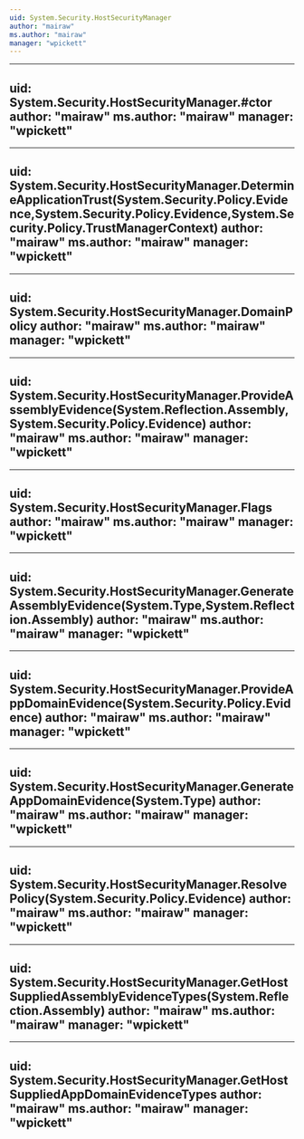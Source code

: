 ```yaml
---
uid: System.Security.HostSecurityManager
author: "mairaw"
ms.author: "mairaw"
manager: "wpickett"
---
```


---
uid: System.Security.HostSecurityManager.#ctor
author: "mairaw"
ms.author: "mairaw"
manager: "wpickett"
---

---
uid: System.Security.HostSecurityManager.DetermineApplicationTrust(System.Security.Policy.Evidence,System.Security.Policy.Evidence,System.Security.Policy.TrustManagerContext)
author: "mairaw"
ms.author: "mairaw"
manager: "wpickett"
---

---
uid: System.Security.HostSecurityManager.DomainPolicy
author: "mairaw"
ms.author: "mairaw"
manager: "wpickett"
---

---
uid: System.Security.HostSecurityManager.ProvideAssemblyEvidence(System.Reflection.Assembly,System.Security.Policy.Evidence)
author: "mairaw"
ms.author: "mairaw"
manager: "wpickett"
---

---
uid: System.Security.HostSecurityManager.Flags
author: "mairaw"
ms.author: "mairaw"
manager: "wpickett"
---

---
uid: System.Security.HostSecurityManager.GenerateAssemblyEvidence(System.Type,System.Reflection.Assembly)
author: "mairaw"
ms.author: "mairaw"
manager: "wpickett"
---

---
uid: System.Security.HostSecurityManager.ProvideAppDomainEvidence(System.Security.Policy.Evidence)
author: "mairaw"
ms.author: "mairaw"
manager: "wpickett"
---

---
uid: System.Security.HostSecurityManager.GenerateAppDomainEvidence(System.Type)
author: "mairaw"
ms.author: "mairaw"
manager: "wpickett"
---

---
uid: System.Security.HostSecurityManager.ResolvePolicy(System.Security.Policy.Evidence)
author: "mairaw"
ms.author: "mairaw"
manager: "wpickett"
---

---
uid: System.Security.HostSecurityManager.GetHostSuppliedAssemblyEvidenceTypes(System.Reflection.Assembly)
author: "mairaw"
ms.author: "mairaw"
manager: "wpickett"
---

---
uid: System.Security.HostSecurityManager.GetHostSuppliedAppDomainEvidenceTypes
author: "mairaw"
ms.author: "mairaw"
manager: "wpickett"
---

